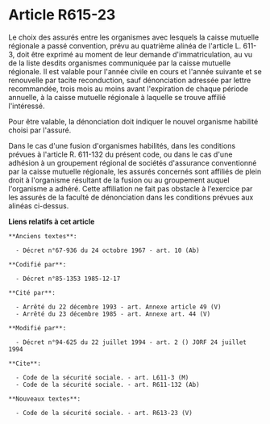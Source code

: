 # Article R615-23

Le choix des assurés entre les organismes avec lesquels la caisse mutuelle régionale a passé convention, prévu au quatrième
alinéa de l'article L. 611-3, doit être exprimé au moment de leur demande d'immatriculation, au vu de la liste desdits
organismes communiquée par la caisse mutuelle régionale. Il est valable pour l'année civile en cours et l'année suivante et
se renouvelle par tacite reconduction, sauf dénonciation adressée par lettre recommandée, trois mois au moins avant
l'expiration de chaque période annuelle, à la caisse mutuelle régionale à laquelle se trouve affilié l'intéressé. 

Pour être valable, la dénonciation doit indiquer le nouvel organisme habilité choisi par l'assuré. 

Dans le cas d'une fusion d'organismes habilités, dans les conditions prévues à l'article R. 611-132 du présent code, ou dans
le cas d'une adhésion à un groupement régional de sociétés d'assurance conventionné par la caisse mutuelle régionale, les
assurés concernés sont affiliés de plein droit à l'organisme résultant de la fusion ou au groupement auquel l'organisme a
adhéré. Cette affiliation ne fait pas obstacle à l'exercice par les assurés de la faculté de dénonciation dans les conditions
prévues aux alinéas ci-dessus.

**Liens relatifs à cet article**

	**Anciens textes**:

	  - Décret n°67-936 du 24 octobre 1967 - art. 10 (Ab)

	**Codifié par**:

	  - Décret n°85-1353 1985-12-17

	**Cité par**:

	  - Arrêté du 22 décembre 1993 - art. Annexe article 49 (V)
	  - Arrêté du 23 décembre 1985 - art. Annexe art. 44 (V)

	**Modifié par**:

	  - Décret n°94-625 du 22 juillet 1994 - art. 2 () JORF 24 juillet 1994

	**Cite**:

	  - Code de la sécurité sociale. - art. L611-3 (M)
	  - Code de la sécurité sociale. - art. R611-132 (Ab)

	**Nouveaux textes**:

	  - Code de la sécurité sociale. - art. R613-23 (V)
